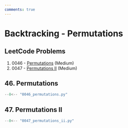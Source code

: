 ```yaml
---
comments: true
---
```


# Backtracking - Permutations

## LeetCode Problems

1. 0046 - [Permutations](https://leetcode.com/problems/permutations/) (Medium)
2. 0047 - [Permutations II](https://leetcode.com/problems/permutations-ii/) (Medium)

## 46. Permutations

```python
--8<-- "0046_permutations.py"
```

## 47. Permutations II

```python
--8<-- "0047_permutations_ii.py"
```
